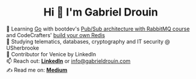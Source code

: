 <h1 align="center">Hi 👋 I'm Gabriel Drouin</h1>

<!--<ul class="roman">
 <!--<li>🔭 I’m currently working on: ...</li>-->
 <!--<li>🎥 I’m currently building ...</li>-->
 <!--<li>😄 Pronouns ...</li>-->
 <!--<li>⚡ Fun fact ...</li>-->
🌱 Learning <a href="https://go.dev/">Go</a> with bootdev's <a href="https://www.boot.dev/courses/learn-pub-sub-rabbitmq">Pub/Sub architecture with RabbitMQ course</a> and CodeCrafters' <a href="https://app.codecrafters.io/courses/redis/overview">build your own Redis</a></li>
<br>
🔭 Studying telematics, databases, cryptography and IT security @ USherbrooke
<br>
🎥 Contributor for Venice by LinkedIn
<br>
📫 Reach out: <b><a href="https://www.linkedin.com/in/gabrieldrouin/">LinkedIn</a></b> or <a href="mailto:info@gabrieldrouin.com">info@gabrieldrouin.com</a>
<br>
✍️ Read me on: <b><a href="https://medium.com/@gabrieldrouin">Medium</a></b>

